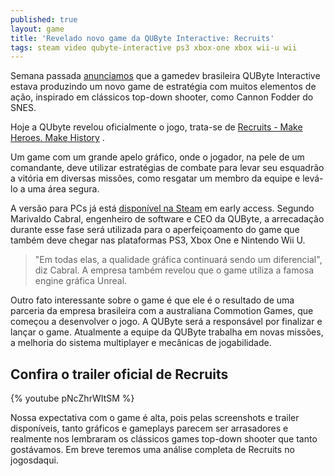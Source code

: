 ```yaml
---
published: true
layout: game
title: 'Revelado novo game da QUByte Interactive: Recruits'
tags: steam video qubyte-interactive ps3 xbox-one xbox wii-u wii
---
```

Semana passada <a href="{{ site.baseurl }}/2015/04/30/qubyte-interactive-produzindo-novo-game/">anunciamos</a>
 que a gamedev brasileira QUByte Interactive estava produzindo um novo game  de estratégia com muitos elementos de ação, inspirado em clássicos top-down shooter, como Cannon Fodder do SNES.

Hoje a QUbyte revelou oficialmente o jogo, trata-se de <a href="http://www.recruitsgame.com/" target="_blank">Recruits - Make Heroes. Make History</a>
.

Um game com um grande apelo gráfico, onde o jogador, na pele de um comandante, deve utilizar estratégias de combate para levar seu esquadrão a vitória em diversas missões, como resgatar um membro da equipe e levá-lo a uma área segura.




A versão para PCs já está <a href="http://store.steampowered.com/app/246880" target="_blank">disponível na Steam</a>
 em early access. Segundo Marivaldo Cabral, engenheiro de software e CEO da QUByte, a arrecadação durante esse fase será utilizada para o aperfeiçoamento do game que também deve chegar nas plataformas PS3, Xbox One e Nintendo Wii U.

> "Em todas elas, a qualidade gráfica continuará sendo um diferencial", diz Cabral. A empresa também revelou que o game utiliza a famosa engine gráfica Unreal.

Outro fato interessante sobre o game é que ele é o resultado de uma parceria da empresa brasileira com a australiana Commotion Games, que  começou a desenvolver o jogo. A QUByte será a responsável por finalizar e lançar o game. Atualmente a equipe da QUByte trabalha em novas missões, a melhoria do sistema multiplayer e mecânicas de jogabilidade.

## Confira o trailer oficial de Recruits
{% youtube pNcZhrWItSM %}

Nossa expectativa com o game é alta, pois pelas screenshots e trailer disponíveis, tanto gráficos e gameplays parecem ser arrasadores e realmente nos lembraram os clássicos games top-down shooter que tanto gostávamos. Em breve teremos uma análise completa de Recruits no jogosdaqui.